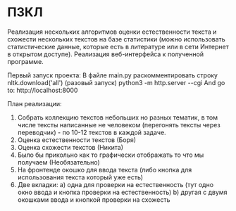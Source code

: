 # ПЗКЛ
Реализация нескольких алгоритмов оценки естественности текста и схожести нескольких текстов на базе статистики (можно использовать статистические данные, которые есть в литературе или в сети Интернет в открытом доступе). Реализация веб-интерфейса к полученной программе.

Первый запуск проекта:
В файле main.py раскомментировать строку nltk.download('all') (разовый запуск)
python3 -m http.server --cgi
And go to: http://localhost:8000


План реализации:
1) Собрать коллекцию текстов небольших но разных тематик, в том числе тексты написанные не человеком (перегонять тексты через переводчик) - по 10-12 текстов в каждой задаче.
2) Оценка естественности текстов (Боря)
3) Оценка схожести текстов (Никита)
4) Было бы прикольно как то графически отображать то что мы получаем (Необязательно)
5) На фронтенде окошко для ввода текста (либо кнопка для использования текста который уже есть)
6) Две вкладки:
      a) одна для проверки на естественность (тут одно окно ввода и кнопка проверки на естественность)
      b) другая с двумя окошками ввода и кнопкой проверки на схожесть
